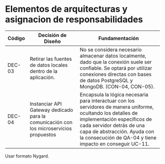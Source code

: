 # Elementos de arquitecturas y asignacion de responsabilidades

| Código | Decisión de Diseño          | Fundamentación                                                                                                                             |
|--------|-----------------------------|-------------------------------------------------------------------------------------------------------------------------------------------|
| DEC-03  | Retirar las fuentes de datos locales dentro de la aplicación. | No se considera necesario almacenar datos localmente, dado que la conexión suele ser confiable. Se optará por utilizar conexiones directas con bases de datos PostgreSQL y MongoDB. (CON-04, CON-05). |
| DEC-04  | Instanciar API Gateway dedicado para la comunicación con los microservicios propuestos | Encapsula la lógica necesaria para interactuar con los servidores de manera uniforme, ocultando los detalles de implementación específicos de cada servidor detrás de una capa de abstracción. Ayuda con la consecución de QA-04 y tiene impacto en conseguir UC-11.


Usar formato Nygard.